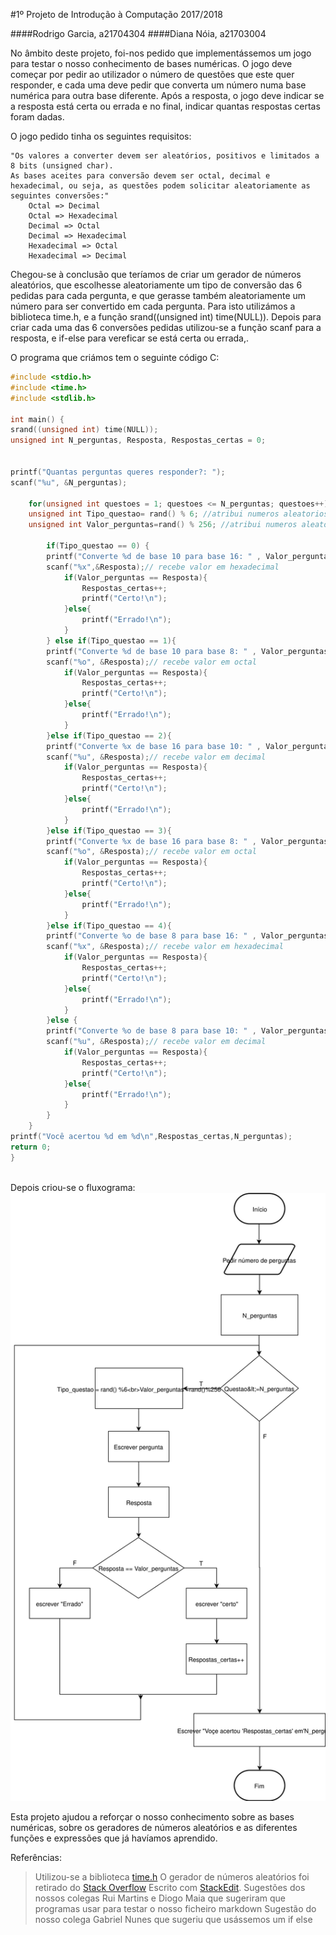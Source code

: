 #1º Projeto de Introdução à Computação 2017/2018

####Rodrigo Garcia, a21704304
####Diana Nóia, a21703004

No âmbito deste projeto, foi-nos pedido que implementássemos um jogo para testar o nosso conhecimento de bases numéricas.
O jogo deve começar por pedir ao utilizador o número de questões que este quer responder, e cada uma deve pedir que converta um número numa base numérica para outra base diferente. Após a resposta, o jogo deve indicar se a resposta está certa ou errada e no final, indicar quantas respostas certas foram dadas.

O jogo pedido tinha os seguintes requisitos:

    "Os valores a converter devem ser aleatórios, positivos e limitados a 8 bits (unsigned char).
    As bases aceites para conversão devem ser octal, decimal e hexadecimal, ou seja, as questões podem solicitar aleatoriamente as seguintes conversões:"
        Octal => Decimal
        Octal => Hexadecimal
        Decimal => Octal
        Decimal => Hexadecimal
        Hexadecimal => Octal
        Hexadecimal => Decimal


Chegou-se à conclusão que teríamos de criar um gerador de números aleatórios, que escolhesse aleatoriamente um tipo de conversão das 6 pedidas para cada pergunta, e que gerasse também aleatoriamente um número para ser convertido em cada pergunta. Para isto utilizámos a biblioteca time.h, e a função srand((unsigned int) time(NULL)).
Depois para criar cada uma das 6 conversões pedidas utilizou-se a função scanf para a resposta, e if-else para vereficar se está certa ou errada,.

O programa que criámos tem o seguinte código C:
```c
#include <stdio.h>
#include <time.h>
#include <stdlib.h>

int main() {
srand((unsigned int) time(NULL));
unsigned int N_perguntas, Resposta, Respostas_certas = 0;

		
printf("Quantas perguntas queres responder?: ");
scanf("%u", &N_perguntas);
	
	for(unsigned int questoes = 1; questoes <= N_perguntas; questoes++) {
	unsigned int Tipo_questao= rand() % 6; //atribui numeros aleatorios de 0 a 5
	unsigned int Valor_perguntas=rand() % 256; //atribui numeros aleatorios de 0 a 255
		
		if(Tipo_questao == 0) {
		printf("Converte %d de base 10 para base 16: " , Valor_perguntas);
		scanf("%x",&Resposta);// recebe valor em hexadecimal
			if(Valor_perguntas == Resposta){
				Respostas_certas++;
				printf("Certo!\n");
			}else{
				printf("Errado!\n");
			}	
		} else if(Tipo_questao == 1){
		printf("Converte %d de base 10 para base 8: " , Valor_perguntas);
		scanf("%o", &Resposta);// recebe valor em octal
			if(Valor_perguntas == Resposta){
				Respostas_certas++;
				printf("Certo!\n");
			}else{
				printf("Errado!\n");
			}	
		}else if(Tipo_questao == 2){
		printf("Converte %x de base 16 para base 10: " , Valor_perguntas);
		scanf("%u", &Resposta);// recebe valor em decimal
			if(Valor_perguntas == Resposta){
				Respostas_certas++;
				printf("Certo!\n");
			}else{
				printf("Errado!\n");
			}	
		}else if(Tipo_questao == 3){
		printf("Converte %x de base 16 para base 8: " , Valor_perguntas);
		scanf("%o", &Resposta);// recebe valor em octal
			if(Valor_perguntas == Resposta){
				Respostas_certas++;
				printf("Certo!\n");
			}else{
				printf("Errado!\n");
			}	
		}else if(Tipo_questao == 4){
		printf("Converte %o de base 8 para base 16: " , Valor_perguntas);
		scanf("%x", &Resposta);// recebe valor em hexadecimal
			if(Valor_perguntas == Resposta){
				Respostas_certas++;
				printf("Certo!\n");
			}else{
				printf("Errado!\n");
			}	
		}else {
		printf("Converte %o de base 8 para base 10: " , Valor_perguntas);
		scanf("%u", &Resposta);// recebe valor em decimal
			if(Valor_perguntas == Resposta){
				Respostas_certas++;
				printf("Certo!\n");
			}else{
				printf("Errado!\n");
			}	
		}
	}
printf("Você acertou %d em %d\n",Respostas_certas,N_perguntas);	
return 0;
}
	
```

Depois criou-se o fluxograma:
![Fluxograma](Trabalho_1_IC.svg)

Esta projeto ajudou a reforçar o nosso conhecimento sobre as bases numéricas, sobre os geradores de números aleatórios e as diferentes funções e expressões que já havíamos aprendido.


Referências:
>Utilizou-se a biblioteca [time.h](https://www.tutorialspoint.com/c_standard_library/time_h.htm)
>O gerador de números aleatórios foi retirado do [Stack Overflow](https://stackoverflow.com/questions/17846212/generate-a-random-number-between-1-and-10-in-c)
> Escrito com [StackEdit](https://stackedit.io/).
>Sugestões dos nossos colegas Rui Martins e Diogo Maia que sugeriram que programas usar para testar o nosso ficheiro markdown
>Sugestão do nosso colega Gabriel Nunes que sugeriu que usássemos um if else 
